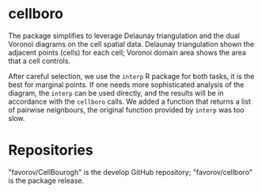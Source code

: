 cellboro
==================

The package simplifies to leverage Delaunay triangulation and the dual Voronoi diagrams on the cell spatial data. Delaunay triangulation shown the adjacent points (cells) for each cell; Voronoi domain area shows the area that a cell controls.

After careful selection, we use the `interp` R package for both tasks, it is the best for marginal points. If one needs more sophisticated analysis of the diagram, the `interp` can be used directly, and the results will be in accordance with the `cellboro` calls.  We added a function that returns a list of pairwise neignbours, the original function provided by `interp` was too slow.


Repositories
===================

"favorov/CellBourogh" is the develop GitHub repository; "favorov/cellboro" is the package release.
